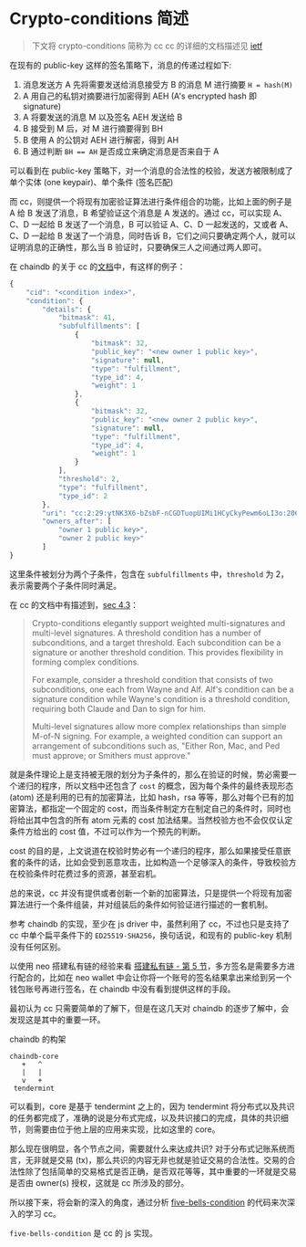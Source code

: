# Crypto-conditions 简述

> 下文将 crypto-conditions 简称为 cc
> cc 的详细的文档描述见 [ietf](https://tools.ietf.org/html/draft-thomas-crypto-conditions-04)

在现有的 public-key 这样的签名策略下，消息的传递过程如下:
1. 消息发送方 A 先将需要发送给消息接受方 B 的消息 M 进行摘要 `H = hash(M)`
2. A 用自己的私钥对摘要进行加密得到 AEH (A's encrypted hash 即 signature)
3. A 将要发送的消息 M 以及签名 AEH 发送给 B
4. B 接受到 M 后，对 M 进行摘要得到 BH
5. B 使用 A 的公钥对 AEH 进行解密，得到 AH
6. B 通过判断 `BH == AH` 是否成立来确定消息是否来自于 A

可以看到在 public-key 策略下，对一个消息的合法性的校验，发送方被限制成了单个实体 (one keypair)、单个条件 (签名匹配)

而 cc，则提供一个将现有加密验证算法进行条件组合的功能，比如上面的例子是 A 给 B 发送了消息，B 希望验证这个消息是 A 发送的。通过 cc，可以实现 A、C、D 一起给 B 发送了一个消息，B 可以验证 A、C、D 一起发送的，又或者 A、C、D 一起给 B 发送了一个消息，同时告诉 B，它们之间只要确定两个人，就可以证明消息的正确性，那么当 B 验证时，只要确保三人之间通过两人即可。

在 chaindb 的关于 cc 的[文档](https://docs.bigchaindb.com/projects/server/en/v0.8.2/data-models/crypto-conditions.html)中，有这样的例子：

```js
{
    "cid": "<condition index>",
    "condition": {
        "details": {
            "bitmask": 41,
            "subfulfillments": [
                {
                    "bitmask": 32,
                    "public_key": "<new owner 1 public key>",
                    "signature": null,
                    "type": "fulfillment",
                    "type_id": 4,
                    "weight": 1
                },
                {
                    "bitmask": 32,
                    "public_key": "<new owner 2 public key>",
                    "signature": null,
                    "type": "fulfillment",
                    "type_id": 4,
                    "weight": 1
                }
            ],
            "threshold": 2,
            "type": "fulfillment",
            "type_id": 2
        },
        "uri": "cc:2:29:ytNK3X6-bZsbF-nCGDTuopUIMi1HCyCkyPewm6oLI3o:206"},
        "owners_after": [
            "owner 1 public key>",
            "owner 2 public key>"
        ]
}
```

这里条件被划分为两个子条件，包含在 `subfulfillments`  中，`threshold` 为 2，表示需要两个子条件同时满足。

在 cc 的文档中有描述到，[sec 4.3](https://tools.ietf.org/html/draft-thomas-crypto-conditions-04#section-4.3)：

>  Crypto-conditions elegantly support weighted multi-signatures and
>  multi-level signatures.  A threshold condition has a number of
>  subconditions, and a target threshold.  Each subcondition can be a
>  signature or another threshold condition.  This provides flexibility
>  in forming complex conditions.
>
>  For example, consider a threshold condition that consists of two
>  subconditions, one each from Wayne and Alf. Alf's condition can be a
>  signature condition while Wayne's condition is a threshold condition,
>  requiring both Claude and Dan to sign for him.
>
>  Multi-level signatures allow more complex relationships than simple
>  M-of-N signing.  For example, a weighted condition can support an
>  arrangement of subconditions such as, "Either Ron, Mac, and Ped must
>  approve; or Smithers must approve."

就是条件理论上是支持被无限的划分为子条件的，那么在验证的时候，势必需要一个递归的程序，所以文档中还包含了 `cost` 的概念，因为每个条件的最终表现形态 (atom) 还是利用的已有的加密算法，比如 hash，rsa 等等，那么对每个已有的加密算法，都指定一个固定的 cost，而当条件制定方在制定自己的条件时，同时也将给出其中包含的所有 atom 元素的 cost 加法结果。当然校验方也不会仅仅认定条件方给出的 cost 值，不过可以作为一个预先的判断。

cost 的目的是，上文说道在校验时势必有一个递归的程序，那么如果接受任意嵌套的条件的话，比如会受到恶意攻击，比如构造一个足够深入的条件，导致校验方在校验条件时花费过多的资源，甚至宕机。

总的来说，cc 并没有提供或者创新一个新的加密算法，只是提供一个将现有加密算法进行一个条件组装，并对组装后的条件如何验证进行描述的一套机制。

参考 chaindb 的实现，至少在 js driver 中，虽然利用了 cc，不过也只是支持了 cc 中单个扁平条件下的 `ED25519-SHA256`，换句话说，和现有的 public-key 机制没有任何区别。

以使用 neo 搭建私有链的经验来看 [搭建私有链 - 第 5 节](http://docs.neo.org/zh-cn/network/private-chain/private-chain.html)，多方签名是需要多方进行配合的，比如在 neo wallet 中会让你将一个账号的签名结果拿出来给到另一个钱包账号再进行签名，在 chaindb 中没有看到提供这样的手段。

最初认为 cc 只需要简单的了解下，但是在这几天对 chaindb 的逐步了解中，会发现这是其中的重要一环。

chaindb 的构架

```
chaindb-core
   +   ^
   |   |
   v   +
 tendermint
```

可以看到，core 是基于 tendermint 之上的，因为 tendermint 将分布式以及共识的任务都完成了，准确的说是分布式完成，以及共识接口的完成，具体的共识细节，则需要由位于他上层的应用来实现，比如这里的 core。

那么现在很明显，各个节点之间，需要就什么来达成共识? 对于分布式记账系统而言，无非就是交易 (tx)，那么共识的内容无非也就是验证交易的合法性。交易的合法性除了包括简单的交易格式是否正确，是否双花等等，其中重要的一环就是交易是否由 owner(s) 授权，这就是 cc 所涉及的部分。

所以接下来，将会新的深入的角度，通过分析 [five-bells-condition](https://github.com/interledgerjs/five-bells-condition) 的代码来次深入的学习 cc。

`five-bells-condition` 是 cc 的 js 实现。 